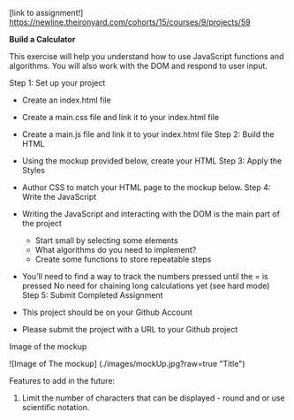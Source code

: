 [link to assignment!] https://newline.theironyard.com/cohorts/15/courses/9/projects/59

**Build a Calculator**  

This exercise will help you understand how to use JavaScript functions and algorithms. You will also work with the DOM and respond to user input.

Step 1: Set up your project

* Create an index.html file
* Create a main.css file and link it to your index.html file
* Create a main.js file and link it to your index.html file
Step 2: Build the HTML

* Using the mockup provided below, create your HTML
Step 3: Apply the Styles

* Author CSS to match your HTML page to the mockup below.
Step 4: Write the JavaScript

* Writing the JavaScript and interacting with the DOM is the main part of the project
  * Start small by selecting some elements
  * What algorithms do you need to implement?
  * Create some functions to store repeatable steps
* You'll need to find a way to track the numbers pressed until the = is pressed
No need for chaining long calculations yet (see hard mode)
Step 5: Submit Completed Assignment

* This project should be on your Github Account
* Please submit the project with a URL to your Github project

Image of the mockup
<!-- ![Image of The mockup] images/mockUp.jpg -->

<!-- NOTE: if the above does not work try -->
![Image of The mockup] (./images/mockUp.jpg?raw=true "Title")

Features to add in the future:
1. Limit the number of characters that can be displayed - round and or use scientific notation.

